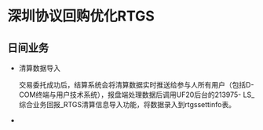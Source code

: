 # 深圳协议回购优化RTGS

## 日间业务

- 清算数据导入

  交易委托成功后，结算系统会将清算数据实时推送给参与人所有用户（包括D-COM终端与用户技术系统），报盘端处理数据后调用UF20后台的213975- LS_综合业务回报_RTGS清算信息导入功能，将数据录入到rtgssettinfo表。

  

- 